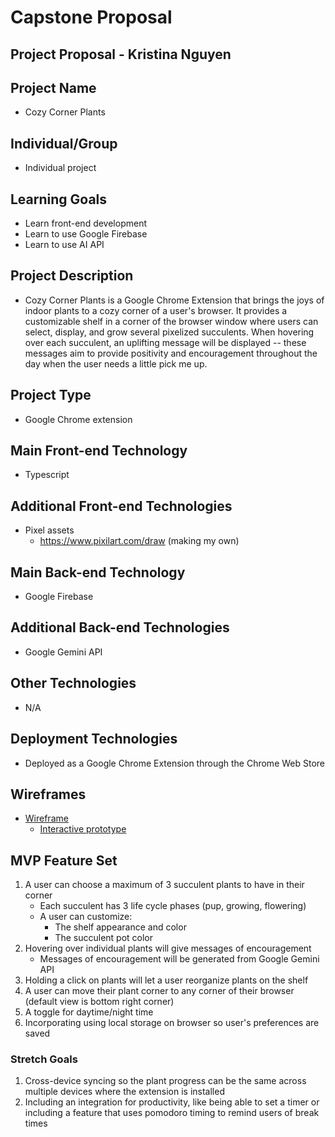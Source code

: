 # Capstone Proposal

## Project Proposal - Kristina Nguyen

## Project Name
  * Cozy Corner Plants

## Individual/Group
  * Individual project

## Learning Goals
  * Learn front-end development
  * Learn to use Google Firebase
  * Learn to use AI API

## Project Description
  * Cozy Corner Plants is a Google Chrome Extension that brings the joys of indoor plants to a cozy corner of a user's browser. It provides a customizable shelf in a corner of the browser window where users can select, display, and grow several pixelized succulents. When hovering over each succulent, an uplifting message will be displayed -- these messages aim to provide positivity and encouragement throughout the day when the user needs a little pick me up.

## Project Type
  * Google Chrome extension

## Main Front-end Technology
  * Typescript

## Additional Front-end Technologies
  * Pixel assets
    * https://www.pixilart.com/draw (making my own)

## Main Back-end Technology
  * Google Firebase
  
## Additional Back-end Technologies
  * Google Gemini API

## Other Technologies
  * N/A

## Deployment Technologies
  * Deployed as a Google Chrome Extension through the Chrome Web Store

## Wireframes
  * [Wireframe](https://www.figma.com/design/9iUZXvXjh0L3a204U32lXz/Cozy-Corner-Plants?node-id=1-423&t=4JFIDXTzVo4pQ1M6-4)
    * [Interactive prototype](https://www.figma.com/proto/9iUZXvXjh0L3a204U32lXz/Cozy-Corner-Plants?node-id=1-3&t=ebRTNpxMuvD8wlLE-1&scaling=scale-down&content-scaling=fixed&page-id=1%3A2)

## MVP Feature Set
  1. A user can choose a maximum of 3 succulent plants to have in their corner
     * Each succulent has 3 life cycle phases (pup, growing, flowering)
     * A user can customize:
       * The shelf appearance and color
       * The succulent pot color
  2. Hovering over individual plants will give messages of encouragement
     * Messages of encouragement will be generated from Google Gemini API
  3. Holding a click on plants will let a user reorganize plants on the shelf
  4. A user can move their plant corner to any corner of their browser (default view is bottom right corner)
  5. A toggle for daytime/night time
  6. Incorporating using local storage on browser so user's preferences are saved

  ### Stretch Goals
  1. Cross-device syncing so the plant progress can be the same across multiple devices where the extension is installed
  2. Including an integration for productivity, like being able to set a timer or including a feature that uses pomodoro timing to remind users of break times